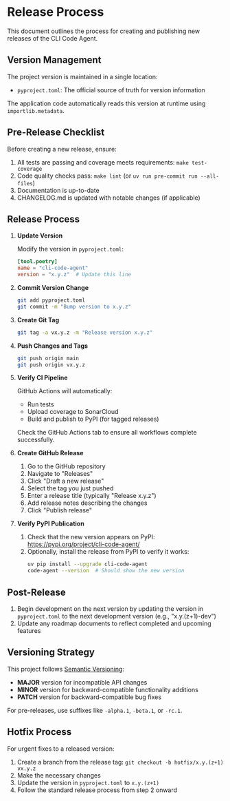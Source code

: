 # Release Process

This document outlines the process for creating and publishing new releases of the CLI Code Agent.

## Version Management

The project version is maintained in a single location:
- `pyproject.toml`: The official source of truth for version information

The application code automatically reads this version at runtime using `importlib.metadata`.

## Pre-Release Checklist

Before creating a new release, ensure:

1. All tests are passing and coverage meets requirements: `make test-coverage`
2. Code quality checks pass: `make lint` (or `uv run pre-commit run --all-files`)
3. Documentation is up-to-date
4. CHANGELOG.md is updated with notable changes (if applicable)

## Release Process

1. **Update Version**

   Modify the version in `pyproject.toml`:
   ```toml
   [tool.poetry]
   name = "cli-code-agent"
   version = "x.y.z"  # Update this line
   ```

2. **Commit Version Change**

   ```bash
   git add pyproject.toml
   git commit -m "Bump version to x.y.z"
   ```

3. **Create Git Tag**

   ```bash
   git tag -a vx.y.z -m "Release version x.y.z"
   ```

4. **Push Changes and Tags**

   ```bash
   git push origin main
   git push origin vx.y.z
   ```

5. **Verify CI Pipeline**

   GitHub Actions will automatically:
   - Run tests
   - Upload coverage to SonarCloud
   - Build and publish to PyPI (for tagged releases)

   Check the GitHub Actions tab to ensure all workflows complete successfully.

6. **Create GitHub Release**

   1. Go to the GitHub repository
   2. Navigate to "Releases"
   3. Click "Draft a new release"
   4. Select the tag you just pushed
   5. Enter a release title (typically "Release x.y.z")
   6. Add release notes describing the changes
   7. Click "Publish release"

7. **Verify PyPI Publication**

   1. Check that the new version appears on PyPI: https://pypi.org/project/cli-code-agent/
   2. Optionally, install the release from PyPI to verify it works:
      ```bash
      uv pip install --upgrade cli-code-agent
      code-agent --version  # Should show the new version
      ```

## Post-Release

1. Begin development on the next version by updating the version in `pyproject.toml` to the next development version (e.g., "x.y.(z+1)-dev")
2. Update any roadmap documents to reflect completed and upcoming features

## Versioning Strategy

This project follows [Semantic Versioning](https://semver.org/):

- **MAJOR** version for incompatible API changes
- **MINOR** version for backward-compatible functionality additions
- **PATCH** version for backward-compatible bug fixes

For pre-releases, use suffixes like `-alpha.1`, `-beta.1`, or `-rc.1`.

## Hotfix Process

For urgent fixes to a released version:

1. Create a branch from the release tag: `git checkout -b hotfix/x.y.(z+1) vx.y.z`
2. Make the necessary changes
3. Update the version in `pyproject.toml` to `x.y.(z+1)`
4. Follow the standard release process from step 2 onward
